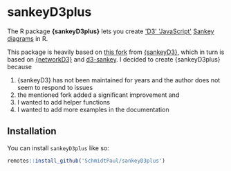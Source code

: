 
# sankeyD3plus

The R package **{sankeyD3plus}** lets you create ['D3' 'JavaScript'](https://d3js.org/) [Sankey diagrams](https://en.wikipedia.org/wiki/Sankey%20diagram) in R. 

This package is heavily based on [this fork](https://github.com/fbreitwieser/sankeyD3/pull/21) from [{sankeyD3}](https://github.com/fbreitwieser/sankeyD3), which in turn is based on [{networkD3}](https://github.com/christophergandrud/networkD3) and [d3-sankey](https://github.com/d3/d3-sankey). I decided to create {sankeyD3plus} because 

 1. {sankeyD3} has not been maintained for years and the author does not seem to respond to issues
 2. the mentioned fork added a significant improvement and 
 3. I wanted to add helper functions 
 4. I wanted to add more examples in the documentation

## Installation

You can install `sankeyD3plus` like so:

``` r
remotes::install_github('SchmidtPaul/sankeyD3plus')
```

